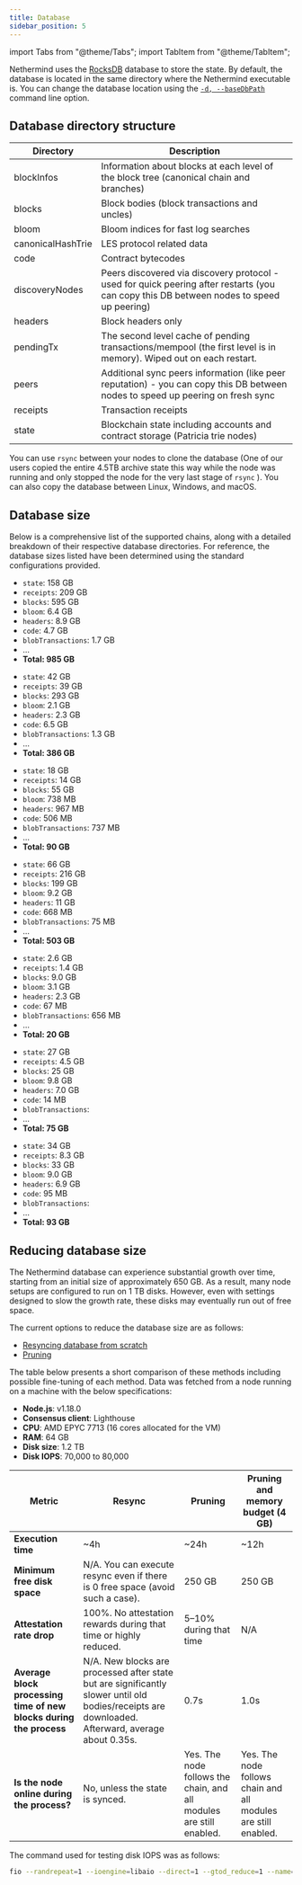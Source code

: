 ```yaml
---
title: Database
sidebar_position: 5
---
```


import Tabs from "@theme/Tabs";
import TabItem from "@theme/TabItem";

Nethermind uses the [RocksDB](https://rocksdb.org) database to store the state. By default, the database is located in the
same directory where the Nethermind executable is. You can change the database location using the [`-d, --baseDbPath`](configuration.md#basic-options) command line option.

## Database directory structure

| Directory         | Description |
| -                 | - |
| blockInfos        | Information about blocks at each level of the block tree (canonical chain and branches) |
| blocks            | Block bodies (block transactions and uncles) |
| bloom             | Bloom indices for fast log searches |
| canonicalHashTrie | LES protocol related data |
| code              | Contract bytecodes |
| discoveryNodes    | Peers discovered via discovery protocol - used for quick peering after restarts (you can copy this DB between nodes to speed up peering) |
| headers           | Block headers only |
| pendingTx         | The second level cache of pending transactions/mempool (the first level is in memory). Wiped out on each restart. |
| peers             | Additional sync peers information (like peer reputation) - you can copy this DB between nodes to speed up peering on fresh sync |
| receipts          | Transaction receipts |
| state             | Blockchain state including accounts and contract storage (Patricia trie nodes) |

You can use `rsync` between your nodes to clone the database (One of our users copied the entire 4.5TB archive state this
way while the node was running and only stopped the node for the very last stage of `rsync` ). You can also copy
the database between Linux, Windows, and macOS.

## Database size

Below is a comprehensive list of the supported chains, along with a detailed breakdown of their respective database directories. For reference, the database sizes listed have been determined using the standard configurations provided.

<!--[start autogen]-->

<Tabs>
<TabItem value="mainnet" label="Mainnet">

- `state`: 158 GB
- `receipts`: 209 GB
- `blocks`: 595 GB
- `bloom`: 6.4 GB
- `headers`: 8.9 GB
- `code`: 4.7 GB
- `blobTransactions`: 1.7 GB
- ...
- **Total: 985 GB**

</TabItem>
<TabItem value="sepolia" label="Sepolia">

- `state`: 42 GB
- `receipts`: 39 GB
- `blocks`: 293 GB
- `bloom`: 2.1 GB
- `headers`: 2.3 GB
- `code`: 6.5 GB
- `blobTransactions`: 1.3 GB
- ...
- **Total: 386 GB**

</TabItem>
<TabItem value="holesky" label="Holesky">

- `state`: 18 GB
- `receipts`: 14 GB
- `blocks`: 55 GB
- `bloom`: 738 MB
- `headers`: 967 MB
- `code`: 506 MB
- `blobTransactions`: 737 MB
- ...
- **Total: 90 GB**

</TabItem>
<TabItem value="gnosis" label="Gnosis">

- `state`: 66 GB
- `receipts`: 216 GB
- `blocks`: 199 GB
- `bloom`: 9.2 GB
- `headers`: 11 GB
- `code`: 668 MB
- `blobTransactions`: 75 MB
- ...
- **Total: 503 GB**

</TabItem>
<TabItem value="chiado" label="Chiado">

- `state`: 2.6 GB
- `receipts`: 1.4 GB
- `blocks`: 9.0 GB
- `bloom`: 3.1 GB
- `headers`: 2.3 GB
- `code`: 67 MB
- `blobTransactions`: 656 MB
- ...
- **Total: 20 GB**

</TabItem>
<TabItem value="energyweb" label="Energyweb">

- `state`: 27 GB
- `receipts`: 4.5 GB
- `blocks`: 25 GB
- `bloom`: 9.8 GB
- `headers`: 7.0 GB
- `code`: 14 MB
- `blobTransactions`: 
- ...
- **Total: 75 GB**

</TabItem>
<TabItem value="volta" label="Volta">

- `state`: 34 GB
- `receipts`: 8.3 GB
- `blocks`: 33 GB
- `bloom`: 9.0 GB
- `headers`: 6.9 GB
- `code`: 95 MB
- `blobTransactions`: 
- ...
- **Total: 93 GB**

</TabItem>
</Tabs>

<!--[end autogen]-->

## Reducing database size

The Nethermind database can experience substantial growth over time, starting from an initial size of approximately 650
GB. As a result, many node setups are configured to run on 1 TB disks. However, even with settings
designed to slow the growth rate, these disks may eventually run out of free space.

The current options to reduce the database size are as follows:

- [Resyncing database from scratch](sync.md#resync-a-node-from-scratch)
- [Pruning](pruning.md)

The table below presents a short comparison of these methods including possible fine-tuning of each method. Data was
fetched from a node running on a machine with the below specifications:

- **Node.js**: v1.18.0
- **Consensus client**: Lighthouse
- **CPU**: AMD EPYC 7713 (16 cores allocated for the VM)
- **RAM**: 64 GB
- **Disk size**: 1.2 TB
- **Disk IOPS**: 70,000 to 80,000

| Metric | Resync | Pruning | Pruning and memory budget (4 GB) |
| - | - | - | - |
| **Execution time** | ~4h | ~24h | ~12h |
| **Minimum free disk space** | N/A. You can execute resync even if there is 0 free space (avoid such a case). | 250 GB | 250 GB |
| **Attestation rate drop** | 100%. No attestation rewards during that time or highly reduced. | 5–10% during that time | N/A |
| **Average block processing time of new blocks during the process** | N/A. New blocks are processed after state but are significantly slower until old bodies/receipts are downloaded. Afterward, average about 0.35s. | 0.7s | 1.0s |
| **Is the node online during the process?** | No, unless the state is synced. | Yes. The node follows the chain, and all modules are still enabled. | Yes. The node follows chain and all modules are still enabled. |

The command used for testing disk IOPS was as follows:

```bash
fio --randrepeat=1 --ioengine=libaio --direct=1 --gtod_reduce=1 --name=test --filename=test --bs=4k --iodepth=64 --size=4G --readwrite=randrw
```
